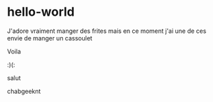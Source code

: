# hello-world

J'adore vraiment manger des frites mais en ce moment j'ai une de ces envie de manger un cassoulet

Voila

:)(:

salut


chabgeeknt